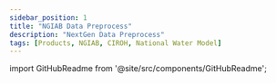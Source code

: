 ```yaml
---
sidebar_position: 1
title: "NGIAB Data Preprocess"
description: "NextGen Data Preprocess"
tags: [Products, NGIAB, CIROH, National Water Model]
---
```


import GitHubReadme from '@site/src/components/GitHubReadme';
 
<GitHubReadme username="CIROH-UA" repo="NGIAB_data_preprocess" />

